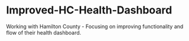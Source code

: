 # Improved-HC-Health-Dashboard
Working with Hamilton County - Focusing on improving functionality and flow of their health dashboard. 
